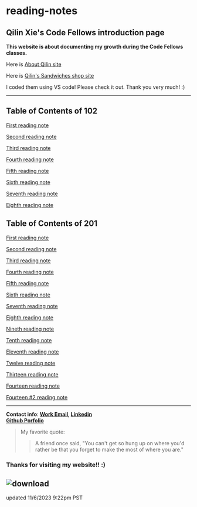 # reading-notes  

## Qilin Xie's Code Fellows introduction page

**This website is about documenting my growth during the Code Fellows classes.**


Here is [About Qilin site](https://qilinxie02.github.io/repo-new/index.html)

Here is [Qilin's Sandwiches shop site](https://qilinxie02.github.io/lab5new/cookieshopmaterials/index.html)

 I coded them using VS code! Please check it out. Thank you very much! :)

   ----------------------------------

## Table of Contents of 102 
[First reading note](102/class1.md)

[Second reading note](102/class2.md)

[Third reading note](102/class3.md)

[Fourth reading note](102/class4.md)

[Fifth reading note](102/class5.md)

[Sixth reading note](102/class6.md)

[Seventh reading note](102/class7.md)

[Eighth reading note](102/class8.md)

## Table of Contents of 201

[First reading note](201/class1.md)

[Second reading note](201/class2.md)

[Third reading note](201/class3.md)

[Fourth reading note](201/class4.md)

[Fifth reading note](201/class5.md)

[Sixth reading note](201/class6.md)

[Seventh reading note](201/class7.md)

[Eighth reading note](201/class8.md)

[Nineth reading note](201/class9.md)

[Tenth reading note](201/class10.md)

[Eleventh reading note](201/class811.md)

[Twelve reading note](201/class12.md)

[Thirteen reading note](201/class13.md)

[Fourteen reading note](201/class14.md)

[Fourteen #2 reading note](201/class15.md)

---------------------------------------------

**Contact info**: **[Work Email](Qxie@gicw.org),
[Linkedin](https://www.linkedin.com/in/qilinxie/)**<br>
**[Github Porfolio](https://github.com/QILINXIE02)**

>My favorite quote:
>>A friend once said, "You can't get so hung up on where you'd rather be that you forget to make the most of where you are."

### Thanks for visiting my website!! :) 

## ![download](https://github.com/QILINXIE02/reading-notes/assets/146989043/07563cda-a303-49fa-91a5-070164db4af6)


updated 11/6/2023 9:22pm PST

